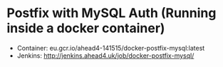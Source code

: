 # Postfix with MySQL Auth (Running inside a docker container)
- Container: eu.gcr.io/ahead4-141515/docker-postfix-mysql:latest
- Jenkins: http://jenkins.ahead4.uk/job/docker-postfix-mysql/
